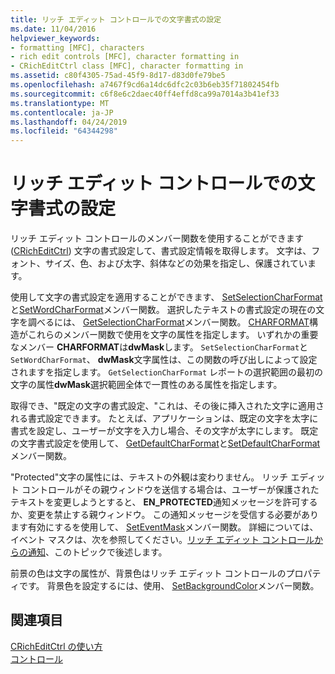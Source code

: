 ```yaml
---
title: リッチ エディット コントロールでの文字書式の設定
ms.date: 11/04/2016
helpviewer_keywords:
- formatting [MFC], characters
- rich edit controls [MFC], character formatting in
- CRichEditCtrl class [MFC], character formatting in
ms.assetid: c80f4305-75ad-45f9-8d17-d83d0fe79be5
ms.openlocfilehash: a7467f9cd6a14dc6dfc2c03b6eb35f71802454fb
ms.sourcegitcommit: c6f8e6c2daec40ff4effd8ca99a7014a3b41ef33
ms.translationtype: MT
ms.contentlocale: ja-JP
ms.lasthandoff: 04/24/2019
ms.locfileid: "64344298"
---
```

# <a name="character-formatting-in-rich-edit-controls"></a>リッチ エディット コントロールでの文字書式の設定

リッチ エディット コントロールのメンバー関数を使用することができます ([CRichEditCtrl](../mfc/reference/cricheditctrl-class.md)) 文字の書式設定して、書式設定情報を取得します。 文字は、フォント、サイズ、色、および太字、斜体などの効果を指定し、保護されています。

使用して文字の書式設定を適用することができます、 [SetSelectionCharFormat](../mfc/reference/cricheditctrl-class.md#setselectioncharformat)と[SetWordCharFormat](../mfc/reference/cricheditctrl-class.md#setwordcharformat)メンバー関数。 選択したテキストの書式設定の現在の文字を調べるには、 [GetSelectionCharFormat](../mfc/reference/cricheditctrl-class.md#getselectioncharformat)メンバー関数。 [CHARFORMAT](/windows/desktop/api/richedit/ns-richedit-_charformat)構造がこれらのメンバー関数で使用を文字の属性を指定します。 いずれかの重要なメンバー **CHARFORMAT**は**dwMask**します。 `SetSelectionCharFormat`と`SetWordCharFormat`、 **dwMask**文字属性は、この関数の呼び出しによって設定されますを指定します。 `GetSelectionCharFormat` レポートの選択範囲の最初の文字の属性**dwMask**選択範囲全体で一貫性のある属性を指定します。

取得でき、"既定の文字の書式設定、"これは、その後に挿入された文字に適用される書式設定できます。 たとえば、アプリケーションは、既定の文字を太字に書式を設定し、ユーザーが文字を入力し場合、その文字が太字にします。 既定の文字書式設定を使用して、 [GetDefaultCharFormat](../mfc/reference/cricheditctrl-class.md#getdefaultcharformat)と[SetDefaultCharFormat](../mfc/reference/cricheditctrl-class.md#setdefaultcharformat)メンバー関数。

"Protected"文字の属性には、テキストの外観は変わりません。 リッチ エディット コントロールがその親ウィンドウを送信する場合は、ユーザーが保護されたテキストを変更しようとすると、 **EN_PROTECTED**通知メッセージを許可するか、変更を禁止する親ウィンドウ。 この通知メッセージを受信する必要があります有効にするを使用して、 [SetEventMask](../mfc/reference/cricheditctrl-class.md#seteventmask)メンバー関数。 詳細については、イベント マスクは、次を参照してください。[リッチ エディット コントロールからの通知](../mfc/notifications-from-a-rich-edit-control.md)、このトピックで後述します。

前景の色は文字の属性が、背景色はリッチ エディット コントロールのプロパティです。 背景色を設定するには、使用、 [SetBackgroundColor](../mfc/reference/cricheditctrl-class.md#setbackgroundcolor)メンバー関数。

## <a name="see-also"></a>関連項目

[CRichEditCtrl の使い方](../mfc/using-cricheditctrl.md)<br/>
[コントロール](../mfc/controls-mfc.md)
